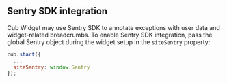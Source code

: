 ## Sentry SDK integration

Cub Widget may use Sentry SDK to annotate exceptions with user data and
widget-related breadcrumbs. To enable Sentry SDK integration, pass the global
Sentry object during the widget setup in the `siteSentry` property:

```js
cub.start({
  ...
  siteSentry: window.Sentry
});
```
